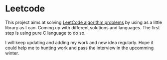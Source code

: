 Leetcode
==============
This project aims at solving [LeetCode algorithm problems] by using as a little library as I can. Coming up with different solutions and languages.
The first step is using pure C language to do so. 

I will keep updating and adding my work and new idea regularly. Hope it could help me to hunting work and pass the interview in the upcomming winter. 

[LeetCode algorithm problems]: https://leetcode.com/problemset/algorithms/
